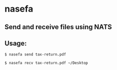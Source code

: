 # nasefa
## Send and receive files using NATS

## Usage:

`$ nasefa send tax-return.pdf`

`$ nasefa recv tax-return.pdf ~/Desktop`
